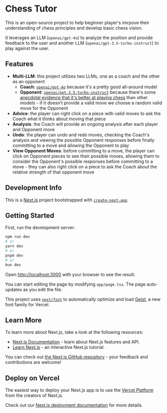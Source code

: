 # Chess Tutor

This is an open-source project to help beginner player's imrpove their understanding of chess principles and develop basic chess vision.

It leverages an LLM (`openai/gpt-4o`) to analyze the position and provide feedback to the user and another LLM (`openai/gpt-3.5-turbo-instruct`) to play against the user.


## Features

- **Multi-LLM**: this project utilizes two LLMs, one as a coach and the other as an opponent
  - **Coach**: [`openai/gpt-4o`](https://openrouter.ai/openai/gpt-4o) because it's a pretty good all-around model
  - **Opponent**: [`openai/gpt-3.5-turbo-instruct`](https://openrouter.ai/openai/gpt-3.5-turbo-instruct) because there's some [anecdotal evidence that it's better at playing chess](https://dynomight.net/chess/) than other models - if it doesn't provide a valid move we choose a random valid move for the Opponent
- **Advice**: the player can right click on a piece with valid moves to ask the Coach what it thinks about moving that piece
- **Analysis**: the Coach will provide an ongoing analysis after each player and Opponent move
- **Undo**: the player can undo and redo moves, checking the Coach's analysis and viewing the possible Opponent responses before finally committing to a move and allowing the Opponent to play
- **View Opponent Moves**: before committing to a move, the player can click on Opponent pieces to see their possible moves, allowing them to consider the Opponent's possible responses before committing to a move - they can also right click on a piece to ask the Coach about the relative strength of that opponent move

## Development Info

This is a [Next.js](https://nextjs.org) project bootstrapped with [`create-next-app`](https://nextjs.org/docs/app/api-reference/cli/create-next-app).

## Getting Started

First, run the development server:

```bash
npm run dev
# or
yarn dev
# or
pnpm dev
# or
bun dev
```

Open [http://localhost:3000](http://localhost:3000) with your browser to see the result.

You can start editing the page by modifying `app/page.tsx`. The page auto-updates as you edit the file.

This project uses [`next/font`](https://nextjs.org/docs/app/building-your-application/optimizing/fonts) to automatically optimize and load [Geist](https://vercel.com/font), a new font family for Vercel.

## Learn More

To learn more about Next.js, take a look at the following resources:

- [Next.js Documentation](https://nextjs.org/docs) - learn about Next.js features and API.
- [Learn Next.js](https://nextjs.org/learn) - an interactive Next.js tutorial.

You can check out [the Next.js GitHub repository](https://github.com/vercel/next.js) - your feedback and contributions are welcome!

## Deploy on Vercel

The easiest way to deploy your Next.js app is to use the [Vercel Platform](https://vercel.com/new?utm_medium=default-template&filter=next.js&utm_source=create-next-app&utm_campaign=create-next-app-readme) from the creators of Next.js.

Check out our [Next.js deployment documentation](https://nextjs.org/docs/app/building-your-application/deploying) for more details.
